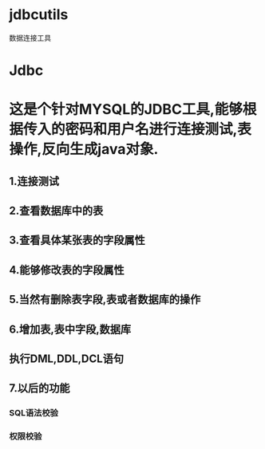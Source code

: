 # jdbcutils
数据连接工具
# Jdbc
<h1>这是个针对MYSQL的JDBC工具,能够根据传入的密码和用户名进行连接测试,表操作,反向生成java对象.</h1>
<h2>1.连接测试</h2>
<h2>2.查看数据库中的表</h2>
<h2>3.查看具体某张表的字段属性</h2>
<h2>4.能够修改表的字段属性</h2>
<h2>5.当然有删除表字段,表或者数据库的操作</h2>
<h2>6.增加表,表中字段,数据库</h2>
<h2>执行DML,DDL,DCL语句</h2>
<h2>7.以后的功能</h2>
    <h3>SQL语法校验</h3>
    <h3>权限校验</h3>
